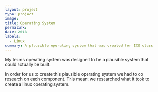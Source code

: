 ```yaml
---
layout: project
type: project
image: 
title: Operating System
permalink: 
date: 2013
labels:
  - Linux
summary: A plausible operating system that was created for ICS class
---
```


My teams operating system was designed to be a plausible system that could actually be built.

In order for us to create this plausible operating system we had to do research on each component. This meant we researched what it took to create a linux operating system.

 
